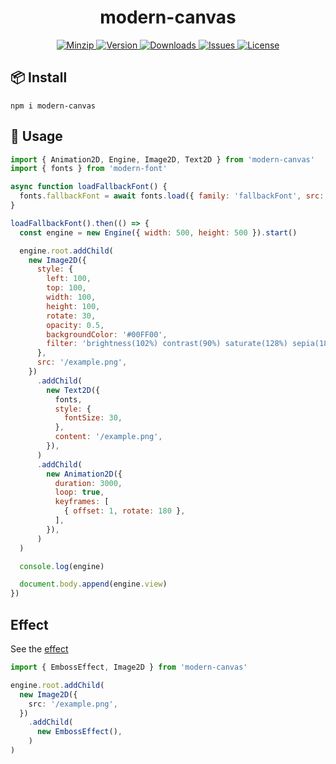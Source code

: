<h1 align="center">modern-canvas</h1>

<p align="center">
  <a href="https://unpkg.com/modern-canvas">
    <img src="https://img.shields.io/bundlephobia/minzip/modern-canvas" alt="Minzip">
  </a>
  <a href="https://www.npmjs.com/package/modern-canvas">
    <img src="https://img.shields.io/npm/v/modern-canvas.svg" alt="Version">
  </a>
  <a href="https://www.npmjs.com/package/modern-canvas">
    <img src="https://img.shields.io/npm/dm/modern-canvas" alt="Downloads">
  </a>
  <a href="https://github.com/qq15725/modern-canvas/issues">
    <img src="https://img.shields.io/github/issues/qq15725/modern-canvas" alt="Issues">
  </a>
  <a href="https://github.com/qq15725/modern-canvas/blob/main/LICENSE">
    <img src="https://img.shields.io/npm/l/modern-canvas.svg" alt="License">
  </a>
</p>

## 📦 Install

```shell
npm i modern-canvas
```

## 🦄 Usage

```javascript
import { Animation2D, Engine, Image2D, Text2D } from 'modern-canvas'
import { fonts } from 'modern-font'

async function loadFallbackFont() {
  fonts.fallbackFont = await fonts.load({ family: 'fallbackFont', src: '/fallback.woff' })
}

loadFallbackFont().then(() => {
  const engine = new Engine({ width: 500, height: 500 }).start()

  engine.root.addChild(
    new Image2D({
      style: {
        left: 100,
        top: 100,
        width: 100,
        height: 100,
        rotate: 30,
        opacity: 0.5,
        backgroundColor: '#00FF00',
        filter: 'brightness(102%) contrast(90%) saturate(128%) sepia(18%)',
      },
      src: '/example.png',
    })
      .addChild(
        new Text2D({
          fonts,
          style: {
            fontSize: 30,
          },
          content: '/example.png',
        }),
      )
      .addChild(
        new Animation2D({
          duration: 3000,
          loop: true,
          keyframes: [
            { offset: 1, rotate: 180 },
          ],
        }),
      )
  )

  console.log(engine)

  document.body.append(engine.view)
})
```

## Effect

See the [effect](./src/effect)

```typescript
import { EmbossEffect, Image2D } from 'modern-canvas'

engine.root.addChild(
  new Image2D({
    src: '/example.png',
  })
    .addChild(
      new EmbossEffect(),
    )
)
```

